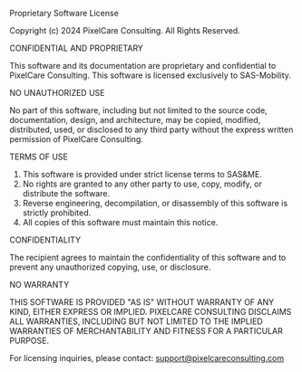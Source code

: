 Proprietary Software License

Copyright (c) 2024 PixelCare Consulting. All Rights Reserved.

CONFIDENTIAL AND PROPRIETARY

This software and its documentation are proprietary and confidential to PixelCare Consulting. This software is licensed exclusively to SAS-Mobility.

NO UNAUTHORIZED USE

No part of this software, including but not limited to the source code, documentation, design, and architecture, may be copied, modified, distributed, used, or disclosed to any third party without the express written permission of PixelCare Consulting.

TERMS OF USE

1. This software is provided under strict license terms to SAS&ME.
2. No rights are granted to any other party to use, copy, modify, or distribute the software.
3. Reverse engineering, decompilation, or disassembly of this software is strictly prohibited.
4. All copies of this software must maintain this notice.

CONFIDENTIALITY

The recipient agrees to maintain the confidentiality of this software and to prevent any unauthorized copying, use, or disclosure.

NO WARRANTY

THIS SOFTWARE IS PROVIDED "AS IS" WITHOUT WARRANTY OF ANY KIND, EITHER EXPRESS OR IMPLIED. PIXELCARE CONSULTING DISCLAIMS ALL WARRANTIES, INCLUDING BUT NOT LIMITED TO THE IMPLIED WARRANTIES OF MERCHANTABILITY AND FITNESS FOR A PARTICULAR PURPOSE.

For licensing inquiries, please contact:
support@pixelcareconsulting.com 